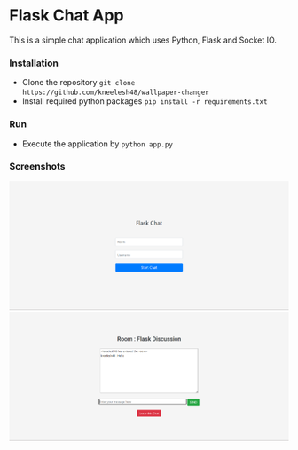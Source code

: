 # Flask Chat App

This is a simple chat application which uses Python, Flask and Socket IO. 

### Installation
* Clone the repository `git clone https://github.com/kneelesh48/wallpaper-changer`
* Install required python packages `pip install -r requirements.txt`

### Run
* Execute the application by `python app.py`

### Screenshots
![Login Screen](screenshots/Login%20Screen.png)
![Chat Window](screenshots/Chat%20Window.png)
